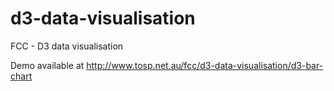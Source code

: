 # d3-data-visualisation
FCC - D3 data visualisation

Demo available at http://www.tosp.net.au/fcc/d3-data-visualisation/d3-bar-chart
